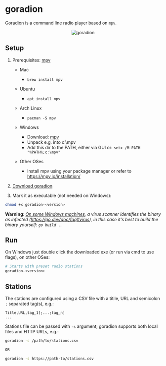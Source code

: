 # goradion
Goradion is a command line radio player based on `mpv`.
<p align="center">
  <img alt="goradion" src="https://github.com/user-attachments/assets/1a86f861-10ed-4ad5-b90e-f48c4278c317">
</p>


## Setup

1. Prerequisites: [mpv](https://mpv.io/)
    - Mac
      - `brew install mpv`
    
    - Ubuntu
      - `apt install mpv`
     
    - Arch Linux
      - `pacman -S mpv`
        
    - Windows
      - Download: [mpv](https://sourceforge.net/projects/mpv-player-windows/files/)
      - Unpack e.g. into c:\mpv
      - Add this dir to the PATH, either via GUI or: `setx /M PATH "%PATH%;c:\mpv"`
         
    - Other OSes
      - Install mpv using your package manager or refer to https://mpv.io/installation/

2. [Download goradion](https://github.com/agejevasv/goradion/releases/latest)
3. Mark it as executable (not needed on Windows):
```bash
chmod +x goradion-<version>
```
**Warning**: _[On some Windows machines](https://github.com/agejevasv/goradion/issues/1), a virus scanner identifies the binary as infected (https://go.dev/doc/faq#virus), in this case it's best to build the binary yourself: `go build .`._

## Run
On Windows just double click the downloaded exe (or run via cmd to use flags), on other OSes:
```bash
# Starts with preset radio stations
goradion-<version>
```

## Stations
The stations are configured using a CSV file with a titile, URL and semicolon `;` separated tag(s), e.g.:

```csv
Title,URL,tag_1[;...;tag_n]
...
```
Stations file can be passed with `-s` argument; goradion supports both local files and HTTP URLs, e.g.:
```bash
goradion -s /path/to/stations.csv

OR

goradion -s https://path-to/stations.csv
```
